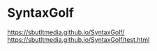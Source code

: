 # SyntaxGolf
https://sbutltmedia.github.io/SyntaxGolf/  
https://sbutltmedia.github.io/SyntaxGolf/test.html
